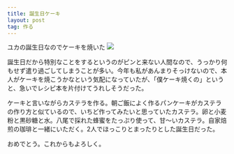 ```yaml
---
title: 誕生日ケーキ
layout: post
tag: 作る
---
```

ユカの誕生日なのでケーキを焼いた
![](https://kobapan.com/f/14850122430_a3667077f2.jpg)
　


誕生日だから特別なことをするというのがピンと来ない人間なので、うっかり何もせず遣り過ごしてしまうことが多い。今年も私があんまりそっけないので、本人がケーキを焼こうかなという気配になっていたが、「僕ケーキ焼くの」というと、急いでレシピ本を片付けてうれしそうだった。
　

ケーキと言いながらカステラを作る。朝ご飯によく作るパンケーキがカステラの作り方と似ているので、いちど作ってみたいと思っていたカステラ。卵と小麦粉と黒砂糖と水。八尾で採れた蜂蜜をたっぷり使って、甘〜いカステラ。自家焙煎の珈琲と一緒にいただく。2人でほっこりとまったりとした誕生日だった。
　

おめでとう。これからもよろしく。


